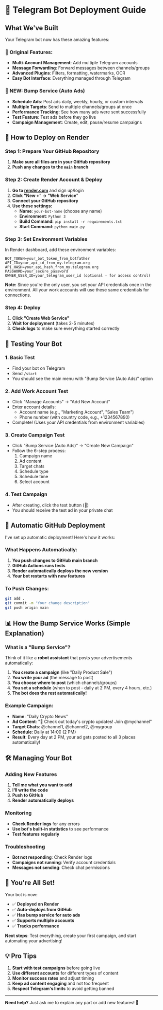 # 🚀 Telegram Bot Deployment Guide

## What We've Built

Your Telegram bot now has these amazing features:

### 🤖 **Original Features:**
- **Multi-Account Management**: Add multiple Telegram accounts
- **Message Forwarding**: Forward messages between channels/groups
- **Advanced Plugins**: Filters, formatting, watermarks, OCR
- **Easy Bot Interface**: Everything managed through Telegram

### 📢 **NEW: Bump Service (Auto Ads)**
- **Schedule Ads**: Post ads daily, weekly, hourly, or custom intervals
- **Multiple Targets**: Send to multiple channels/groups at once
- **Performance Tracking**: See how many ads were sent successfully
- **Test Feature**: Test ads before they go live
- **Campaign Management**: Create, edit, pause/resume campaigns

## 🎯 How to Deploy on Render

### Step 1: Prepare Your GitHub Repository

1. **Make sure all files are in your GitHub repository**
2. **Push any changes to the `main` branch**

### Step 2: Create Render Account & Deploy

1. **Go to [render.com](https://render.com)** and sign up/login
2. **Click "New +" → "Web Service"**
3. **Connect your GitHub repository**
4. **Use these settings:**
   - **Name**: `your-bot-name` (choose any name)
   - **Environment**: `Python 3`
   - **Build Command**: `pip install -r requirements.txt`
   - **Start Command**: `python main.py`

### Step 3: Set Environment Variables

In Render dashboard, add these environment variables:

```
BOT_TOKEN=your_bot_token_from_botfather
API_ID=your_api_id_from_my.telegram.org
API_HASH=your_api_hash_from_my.telegram.org
PASSWORD=your_secure_password
OWNER_USER_ID=your_telegram_user_id (optional - for access control)
```

**Note:** Since you're the only user, you set your API credentials once in the environment. All your work accounts will use these same credentials for connections.

### Step 4: Deploy

1. **Click "Create Web Service"**
2. **Wait for deployment** (takes 2-5 minutes)
3. **Check logs** to make sure everything started correctly

## 🧪 Testing Your Bot

### 1. Basic Test
- Find your bot on Telegram
- Send `/start`
- You should see the main menu with "Bump Service (Auto Ads)" option

### 2. Add Work Account Test
- Click "Manage Accounts" → "Add New Account"
- Enter account details:
  - Account name (e.g., "Marketing Account", "Sales Team")
  - Phone number (with country code, e.g., +1234567890)
- Complete! (Uses your API credentials from environment variables)

### 3. Create Campaign Test
- Click "Bump Service (Auto Ads)" → "Create New Campaign"
- Follow the 6-step process:
  1. Campaign name
  2. Ad content
  3. Target chats
  4. Schedule type
  5. Schedule time
  6. Select account

### 4. Test Campaign
- After creating, click the test button (🧪)
- You should receive the test ad in your private chat

## 🔄 Automatic GitHub Deployment

I've set up automatic deployment! Here's how it works:

### What Happens Automatically:
1. **You push changes to GitHub main branch**
2. **GitHub Actions runs tests**
3. **Render automatically deploys the new version**
4. **Your bot restarts with new features**

### To Push Changes:
```bash
git add .
git commit -m "Your change description"
git push origin main
```

## 📊 How the Bump Service Works (Simple Explanation)

### What is a "Bump Service"?
Think of it like a **robot assistant** that posts your advertisements automatically:

1. **You create a campaign** (like "Daily Product Sale")
2. **You write your ad** (the message to post)
3. **You choose where to post** (which channels/groups)
4. **You set a schedule** (when to post - daily at 2 PM, every 4 hours, etc.)
5. **The bot does the rest automatically!**

### Example Campaign:
- **Name**: "Daily Crypto News"
- **Ad Content**: "🚀 Check out today's crypto updates! Join @mychannel"
- **Target Chats**: @channel1, @channel2, @mygroup
- **Schedule**: Daily at 14:00 (2 PM)
- **Result**: Every day at 2 PM, your ad gets posted to all 3 places automatically!

## 🛠️ Managing Your Bot

### Adding New Features
1. **Tell me what you want to add**
2. **I'll write the code**
3. **Push to GitHub**
4. **Render automatically deploys**

### Monitoring
- **Check Render logs** for any errors
- **Use bot's built-in statistics** to see performance
- **Test features regularly**

### Troubleshooting
- **Bot not responding**: Check Render logs
- **Campaigns not running**: Verify account credentials
- **Messages not sending**: Check chat permissions

## 🎉 You're All Set!

Your bot is now:
- ✅ **Deployed on Render**
- ✅ **Auto-deploys from GitHub**
- ✅ **Has bump service for auto ads**
- ✅ **Supports multiple accounts**
- ✅ **Tracks performance**

**Next steps**: Test everything, create your first campaign, and start automating your advertising!

## 💡 Pro Tips

1. **Start with test campaigns** before going live
2. **Use different accounts** for different types of content
3. **Monitor success rates** and adjust timing
4. **Keep ad content engaging** and not too frequent
5. **Respect Telegram's limits** to avoid getting banned

---

**Need help?** Just ask me to explain any part or add new features! 🚀
